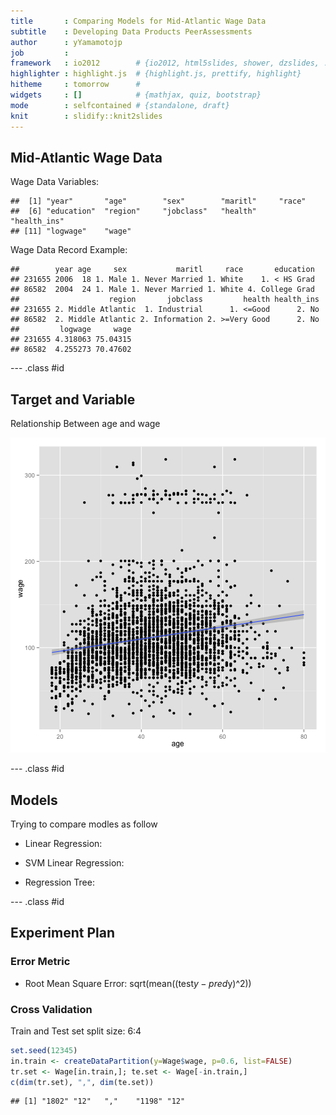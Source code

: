 ```yaml
---
title       : Comparing Models for Mid-Atlantic Wage Data
subtitle    : Developing Data Products PeerAssessments
author      : yYamamotojp
job         : 
framework   : io2012        # {io2012, html5slides, shower, dzslides, ...}
highlighter : highlight.js  # {highlight.js, prettify, highlight}
hitheme     : tomorrow      # 
widgets     : []            # {mathjax, quiz, bootstrap}
mode        : selfcontained # {standalone, draft}
knit        : slidify::knit2slides
---
```


## Mid-Atlantic Wage Data

Wage Data Variables:


```
##  [1] "year"       "age"        "sex"        "maritl"     "race"      
##  [6] "education"  "region"     "jobclass"   "health"     "health_ins"
## [11] "logwage"    "wage"
```

Wage Data Record Example:


```
##        year age     sex           maritl     race       education
## 231655 2006  18 1. Male 1. Never Married 1. White    1. < HS Grad
## 86582  2004  24 1. Male 1. Never Married 1. White 4. College Grad
##                    region       jobclass         health health_ins
## 231655 2. Middle Atlantic  1. Industrial      1. <=Good      2. No
## 86582  2. Middle Atlantic 2. Information 2. >=Very Good      2. No
##         logwage     wage
## 231655 4.318063 75.04315
## 86582  4.255273 70.47602
```

--- .class #id 

## Target and Variable

Relationship Between age and wage

![plot of chunk unnamed-chunk-3](assets/fig/unnamed-chunk-3-1.png) 

--- .class #id 

## Models

Trying to compare modles as follow

* Linear Regression: 

* SVM Linear Regression:

* Regression Tree:

--- .class #id 

## Experiment Plan

### Error Metric

* Root Mean Square Error: sqrt(mean((test$y - pred$y)^2))

### Cross Validation 

Train and Test set split size: 6:4


```r
set.seed(12345)
in.train <- createDataPartition(y=Wage$wage, p=0.6, list=FALSE)
tr.set <- Wage[in.train,]; te.set <- Wage[-in.train,]
c(dim(tr.set), ",", dim(te.set))
```

```
## [1] "1802" "12"   ","    "1198" "12"
```

